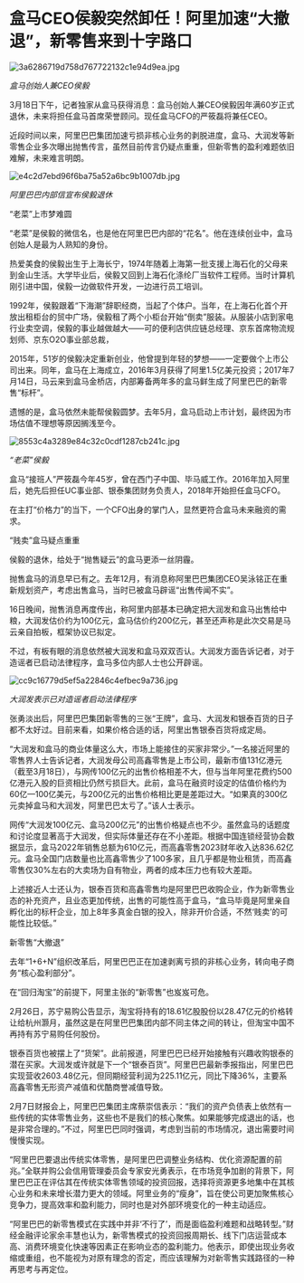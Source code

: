# 盒马CEO侯毅突然卸任！阿里加速“大撤退”，新零售来到十字路口

![3a6286719d758d767722132c1e94d9ea.jpg](https://raw.githubusercontent.com/qqhsx/qqnews_image/main/2024/03/18/盒马CEO侯毅突然卸任！阿里加速“大撤退”，新零售来到十字路口/3a6286719d758d767722132c1e94d9ea.jpg)

 _盒马创始人兼CEO侯毅_

3月18日下午，记者独家从盒马获得消息：盒马创始人兼CEO侯毅因年满60岁正式退休，未来将担任盒马首席荣誉顾问。现任盒马CFO的严筱磊将兼任CEO。

近段时间以来，阿里巴巴集团加速亏损非核心业务的剥脱进度，盒马、大润发等新零售企业多次曝出抛售传言，虽然目前传言仍疑点重重，但新零售的盈利难题依旧难解，未来难言明朗。

![e4c2d7ebd96f6ba75a52a6bc9b1007db.jpg](https://raw.githubusercontent.com/qqhsx/qqnews_image/main/2024/03/18/盒马CEO侯毅突然卸任！阿里加速“大撤退”，新零售来到十字路口/e4c2d7ebd96f6ba75a52a6bc9b1007db.jpg)

_阿里巴巴内部信宣布侯毅退休_

“老菜”上市梦难圆

“老菜”是侯毅的微信名，也是他在阿里巴巴内部的“花名”。他在连续创业中，盒马创始人是最为人熟知的身份。

热爱美食的侯毅出生于上海长宁，1974年随着上海第一批支援上海石化的父母来到金山生活。大学毕业后，侯毅又回到上海石化涤纶厂当软件工程师。当时计算机刚引进中国，侯毅一边做软件开发，一边进行员工培训。

1992年，侯毅跟着“下海潮”辞职经商，当起了个体户。当年，在上海石化首个开放出租柜台的贸中广场，侯毅租了两个小柜台开始“倒卖”服装。从服装小店到家电行业卖空调，侯毅的事业越做越大——可的便利店供应链总经理、京东首席物流规划师、京东O2O事业部总裁，

2015年，51岁的侯毅决定重新创业，他曾提到年轻的梦想——一定要做个上市公司出来。同年，盒马在上海成立，2016年3月获得了阿里1.5亿美元投资；2017年7月14日，马云来到盒马金桥店，内部筹备两年多的盒马鲜生成了阿里巴巴的新零售“标杆”。

遗憾的是，盒马依然未能帮侯毅圆梦。去年5月，盒马启动上市计划，最终因为市场估值不理想等原因搁浅至今。

![8553c4a3289e84c32c0cdf1287cb241c.jpg](https://raw.githubusercontent.com/qqhsx/qqnews_image/main/2024/03/18/盒马CEO侯毅突然卸任！阿里加速“大撤退”，新零售来到十字路口/8553c4a3289e84c32c0cdf1287cb241c.jpg)

 _“老菜”侯毅_

盒马“接班人”严筱磊今年45岁，曾在西门子中国、毕马威工作。2016年加入阿里后，她先后担任UC事业部、银泰集团财务负责人，2018年开始担任盒马CFO。

在主打“价格力”的当下，一个CFO出身的掌门人，显然更符合盒马未来融资的需求。

“贱卖”盒马疑点重重

侯毅的退休，给处于“抛售疑云”的盒马更添一丝阴霾。

抛售盒马的消息早已有之。去年12月，有消息称阿里巴巴集团CEO吴泳铭正在重新规划资产，考虑出售盒马，当时已被盒马辟谣“出售传闻不实”。

16日晚间，抛售消息再度传出，称阿里内部基本已确定把大润发和盒马出售给中粮，大润发估价约为100亿元，盒马估价约200亿元，甚至还声称是此次交易是马云亲自拍板，框架协议已拟定。

不过，有板有眼的消息依然被大润发和盒马双双否认。大润发方面告诉记者，对于造谣者已启动法律程序，盒马多位内部人士也公开辟谣。

![cc9c16779d5ef5a22846c4efbec9a736.jpg](https://raw.githubusercontent.com/qqhsx/qqnews_image/main/2024/03/18/盒马CEO侯毅突然卸任！阿里加速“大撤退”，新零售来到十字路口/cc9c16779d5ef5a22846c4efbec9a736.jpg)

_大润发表示已对造谣者启动法律程序_

张勇淡出后，阿里巴巴集团新零售的三张“王牌”，盒马、大润发和银泰百货的日子都不太好过。目前来看，如果价格合适的话，阿里出售银泰百货将成定局。

“大润发和盒马的商业体量这么大，市场上能接住的买家非常少。”一名接近阿里的零售界人士告诉记者，大润发母公司高鑫零售是上市公司，最新市值131亿港元（截至3月18日），与网传100亿元的出售价格相差不大，但与当年阿里花费约500亿港元入股的巨资相比仍然亏损巨大。此前，盒马在融资时设定的估值价格约为60亿—100亿美元，与200亿元的出售价格相比更是差距过大。“如果真的300亿元卖掉盒马和大润发，阿里巴巴太亏了。”该人士表示。

网传“大润发100亿元、盒马200亿元”的出售价格疑点也不少。虽然盒马的话题度和讨论度显著高于大润发，但实际体量还存在不小差距。根据中国连锁经营协会数据显示，盒马2022年销售总额为610亿元，而高鑫零售2023财年收入达836.62亿元。盒马全国门店数量也比高鑫零售少了100多家，且几乎都是物业租赁，而高鑫零售仅30%左右的大卖场为自有物业，两者的成本压力也有较大差距。

上述接近人士还认为，银泰百货和高鑫零售均是阿里巴巴收购企业，作为新零售业态的补充资产，且业态更加传统，出售的可能性高于盒马，“盒马毕竟是阿里亲自孵化出的标杆企业，加上8年多真金白银的投入，除非开价合适，不然‘贱卖’的可能性比较低。”

新零售“大撤退”

去年“1+6+N”组织改革后，阿里巴巴正在加速剥离亏损的非核心业务，转向电子商务“核心盈利部分”。

在“回归淘宝”的前提下，阿里主张的“新零售”也岌岌可危。

2月26日，苏宁易购公告显示，淘宝将持有的18.61亿股股份以28.47亿元的价格转让给杭州灏月，虽然这是在阿里巴巴集团内部不同主体之间的转让，但淘宝中国不再持有苏宁易购任何股份。

银泰百货也被摆上了“货架”。此前报道，阿里巴巴已经开始接触有兴趣收购银泰的潜在买家。大润发或许就是下一个“银泰百货”。阿里巴巴最新季报指出，阿里巴巴实现营收2603.48亿元，但同期经营利润为225.11亿元，同比下降36%，主要系高鑫零售无形资产减值和优酷商誉减值导致。

2月7日财报会上，阿里巴巴集团主席蔡崇信表示：“我们的资产负债表上依然有一些传统的实体零售业务，这些也不是我们的核心聚焦。如果能够完成退出的话，也是非常合理的。”不过，阿里巴巴同时强调，考虑到当前的市场情况，退出需要时间慢慢实现。

“阿里巴巴要退出传统实体零售，是阿里巴巴调整业务结构、优化资源配置的前兆。”全联并购公会信用管理委员会专家安光勇表示，在市场竞争加剧的背景下，阿里巴巴正在评估其在传统实体零售领域的投资回报，选择将资源更多地集中在其核心业务和未来增长潜力更大的领域。阿里业务的“瘦身”，旨在使公司更加聚焦核心竞争力，提高效率和盈利能力，同时也是对外部环境变化的一种主动适应。

“阿里巴巴的新零售模式在实践中并非‘不行了’，而是面临盈利难题和战略转型。”财经金融评论家余丰慧也认为，新零售模式的投资回报周期长、线下门店运营成本高、消费环境变化快速等因素正在影响业态的盈利能力。他表示，即使出现业务收缩或重组，也不能视为对原有理念的否定，而应该理解为对新零售实践路径的一种再思考与再定位。

